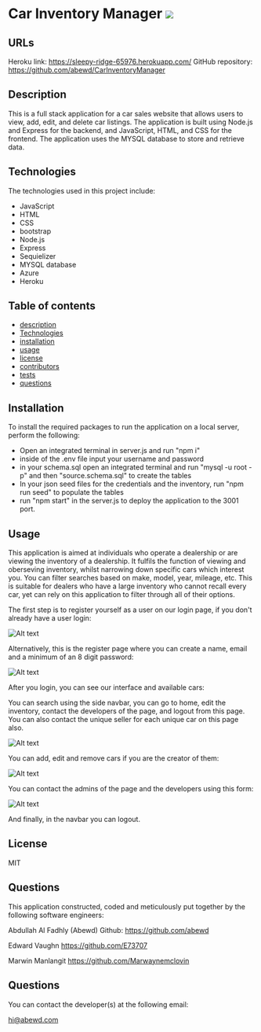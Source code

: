 # Car Inventory Manager <img src = 'https://img.shields.io/badge/license-MIT-red'/>

## URLs

Heroku link: https://sleepy-ridge-65976.herokuapp.com/
GitHub repository: https://github.com/abewd/CarInventoryManager

## Description

This is a full stack application for a car sales website that allows users to view, add, edit, and delete car listings. The application is built using Node.js and Express for the backend, and JavaScript, HTML, and CSS for the frontend. The application uses the MYSQL database to store and retrieve data.

## Technologies

The technologies used in this project include:

- JavaScript
- HTML
- CSS
- bootstrap
- Node.js
- Express
- Sequielizer
- MYSQL database
- Azure
- Heroku

## Table of contents

- [description](#description)
- [Technologies](#technologies)
- [installation](#installation)
- [usage](#usage)
- [license](#license)
- [contributors](#contributors)
- [tests](#tests)
- [questions](#questions)

## Installation

To install the required packages to run the application on a local server, perform the following:

- Open an integrated terminal in server.js and run "npm i"
- inside of the .env file input your username and password
- in your schema.sql open an integrated terminal and run "mysql -u root -p" and then "source.schema.sql" to create the tables
- In your json seed files for the credentials and the inventory, run "npm run seed" to populate the tables
- run "npm start" in the server.js to deploy the application to the 3001 port.

## Usage

This application is aimed at individuals who operate a dealership or are viewing the inventory of a dealership.
It fulfils the function of viewing and oberseving inventory, whilst narrowing down specific cars which interest you. You can filter searches based on make, model, year, mileage, etc. This is suitable for dealers who have a large inventory who cannot recall every car, yet can rely on this application to filter through all of their options.

The first step is to register yourself as a user on our login page, if you don't already have a user login:

![Alt text](../img1.png)

Alternatively, this is the register page where you can create a name, email and a minimum of an 8 digit password:

![Alt text](../img2.png)

After you login, you can see our interface and available cars:

You can search using the side navbar, you can go to home, edit the inventory, contact the developers of the page, and logout from this page. You can also contact the unique seller for each unique car on this page also.

![Alt text](../img4.png)

You can add, edit and remove cars if you are the creator of them:

![Alt text](../img5.png)

You can contact the admins of the page and the developers using this form:

![Alt text](../img6.png)

And finally, in the navbar you can logout.

## License

MIT

## Questions

This application constructed, coded and meticulously put together by the following software engineers:

Abdullah Al Fadhly (Abewd)
Github: https://github.com/abewd

Edward Vaughn
https://github.com/E73707

Marwin Manlangit
https://github.com/Marwaynemclovin

## Questions

You can contact the developer(s) at the following email:

hi@abewd.com
